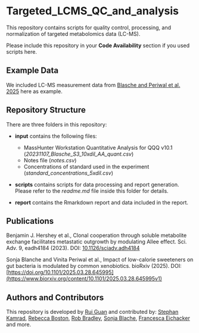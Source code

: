 # Targeted_LCMS_QC_and_analysis

This repository contains scripts for quality control, processing, and normalization of targeted metabolomics data (LC-MS).

Please include this repository in your __Code Availability__ section if you used scripts here.

## Example Data

We included LC-MS measurement data from [Blasche and Periwal et al. 2025](https://www.biorxiv.org/content/10.1101/2025.03.28.645995v1) here as example.

## Repository Structure

There are three folders in this repository:
- __input__ contains the following files:
	- MassHunter Workstation Quantitative Analysis for QQQ v10.1 (_20231107_Blasche_S3_10xdil_AA_quant.csv_)
	- Notes file (_notes.csv_) 
	- Concentrations of standard used in the experiment (_standard_concentrations_5xdil.csv_)

- __scripts__ contains scripts for data processing and report generation. Please refer to the _readme.md_ file inside this folder for details.

- __report__ contains the Rmarkdown report and data included in the report. 

## Publications

Benjamin J. Hershey et al., Clonal cooperation through soluble metabolite exchange facilitates metastatic outgrowth by modulating Allee effect. Sci. Adv. 9, eadh4184 (2023). DOI: [10.1126/sciadv.adh4184](https://www.science.org/doi/full/10.1126/sciadv.adh4184)

Sonja Blanche and Vinita Periwal et al., Impact of low-calorie sweeteners on gut bacteria is modulated by common xenobiotics.  bioRxiv (2025). DOI: [https://doi.org/10.1101/2025.03.28.645995](https://www.biorxiv.org/content/10.1101/2025.03.28.645995v1)

## Authors and Contributors

 This repository is developed by [Rui Guan](https://github.com/Guan06) and contributed by:
 [Stephan Kamrad](https://bsky.app/profile/skamrad.bsky.social),
 [Rebecca Boston](https://github.com/RHBoston),
 [Rob Bradley](https://bsky.app/profile/rbradley.bsky.social),
 [Sonja Blache](https://bsky.app/profile/sonjablasche.bsky.social), [Francesca Eichacker](https://www.mrc-tox.cam.ac.uk/staff/francesca-eichacker) and more.
